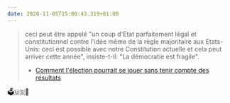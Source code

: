 ```yaml
---
date: 2020-11-05T15:00:43.319+01:00
---
```

> ceci peut être appelé "un coup d'Etat parfaitement légal et constitutionnel contre l'idée même de la règle majoritaire aux Etats-Unis: ceci est possible avec notre Constitution actuelle et cela peut arriver cette année", insiste-t-il: "La démocratie est fragile".
> - [Comment l'élection pourrait se jouer sans tenir compte des résultats](https://www.rts.ch/info/monde/11727206-comment-lelection-pourrait-se-jouer-sans-tenir-compte-des-resultats.html)

🗳️🇺🇸🤯
